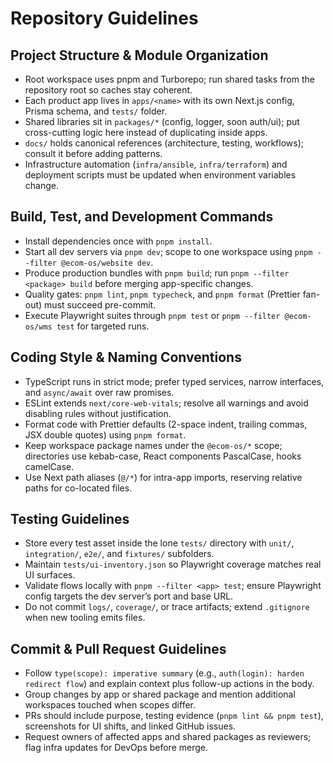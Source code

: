 # Repository Guidelines

## Project Structure & Module Organization
- Root workspace uses pnpm and Turborepo; run shared tasks from the repository root so caches stay coherent.
- Each product app lives in `apps/<name>` with its own Next.js config, Prisma schema, and `tests/` folder.
- Shared libraries sit in `packages/*` (config, logger, soon auth/ui); put cross-cutting logic here instead of duplicating inside apps.
- `docs/` holds canonical references (architecture, testing, workflows); consult it before adding patterns.
- Infrastructure automation (`infra/ansible`, `infra/terraform`) and deployment scripts must be updated when environment variables change.

## Build, Test, and Development Commands
- Install dependencies once with `pnpm install`.
- Start all dev servers via `pnpm dev`; scope to one workspace using `pnpm --filter @ecom-os/website dev`.
- Produce production bundles with `pnpm build`; run `pnpm --filter <package> build` before merging app-specific changes.
- Quality gates: `pnpm lint`, `pnpm typecheck`, and `pnpm format` (Prettier fan-out) must succeed pre-commit.
- Execute Playwright suites through `pnpm test` or `pnpm --filter @ecom-os/wms test` for targeted runs.

## Coding Style & Naming Conventions
- TypeScript runs in strict mode; prefer typed services, narrow interfaces, and `async/await` over raw promises.
- ESLint extends `next/core-web-vitals`; resolve all warnings and avoid disabling rules without justification.
- Format code with Prettier defaults (2-space indent, trailing commas, JSX double quotes) using `pnpm format`.
- Keep workspace package names under the `@ecom-os/*` scope; directories use kebab-case, React components PascalCase, hooks camelCase.
- Use Next path aliases (`@/*`) for intra-app imports, reserving relative paths for co-located files.

## Testing Guidelines
- Store every test asset inside the lone `tests/` directory with `unit/`, `integration/`, `e2e/`, and `fixtures/` subfolders.
- Maintain `tests/ui-inventory.json` so Playwright coverage matches real UI surfaces.
- Validate flows locally with `pnpm --filter <app> test`; ensure Playwright config targets the dev server’s port and base URL.
- Do not commit `logs/`, `coverage/`, or trace artifacts; extend `.gitignore` when new tooling emits files.

## Commit & Pull Request Guidelines
- Follow `type(scope): imperative summary` (e.g., `auth(login): harden redirect flow`) and explain context plus follow-up actions in the body.
- Group changes by app or shared package and mention additional workspaces touched when scopes differ.
- PRs should include purpose, testing evidence (`pnpm lint && pnpm test`), screenshots for UI shifts, and linked GitHub issues.
- Request owners of affected apps and shared packages as reviewers; flag infra updates for DevOps before merge.
